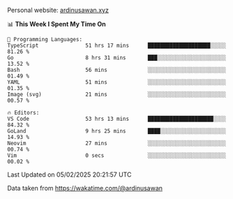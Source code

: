 Personal website: [ardinusawan.xyz](https://ardinusawan.xyz)

<!--START_SECTION:waka-->
📊 **This Week I Spent My Time On** 

```text
💬 Programming Languages: 
TypeScript               51 hrs 17 mins      ████████████████████░░░░░   81.26 % 
Go                       8 hrs 31 mins       ███░░░░░░░░░░░░░░░░░░░░░░   13.52 % 
Bash                     56 mins             ░░░░░░░░░░░░░░░░░░░░░░░░░   01.49 % 
YAML                     51 mins             ░░░░░░░░░░░░░░░░░░░░░░░░░   01.35 % 
Image (svg)              21 mins             ░░░░░░░░░░░░░░░░░░░░░░░░░   00.57 % 

🔥 Editors: 
VS Code                  53 hrs 13 mins      █████████████████████░░░░   84.32 % 
GoLand                   9 hrs 25 mins       ████░░░░░░░░░░░░░░░░░░░░░   14.93 % 
Neovim                   27 mins             ░░░░░░░░░░░░░░░░░░░░░░░░░   00.74 % 
Vim                      0 secs              ░░░░░░░░░░░░░░░░░░░░░░░░░   00.02 % 
```


 Last Updated on 05/02/2025 20:21:57 UTC
<!--END_SECTION:waka-->
Data taken from https://wakatime.com/@ardinusawan
